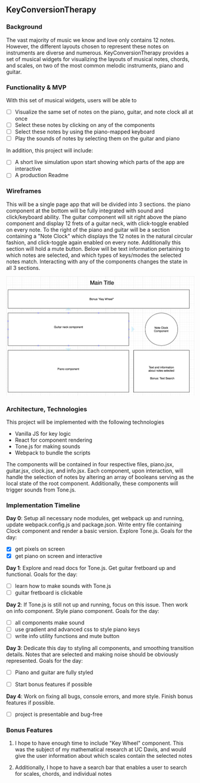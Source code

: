 ## KeyConversionTherapy

### Background

The vast majority of music we know and love only contains 12 notes. However, the different layouts chosen to represent these notes on instruments are diverse and numerous. KeyConversionTherapy provides a set of musical widgets for visualizing the layouts of musical notes, chords, and scales, on two of the most common melodic instruments, piano and guitar.

### Functionality & MVP

With this set of musical widgets, users will be able to

- [ ] Visualize the same set of notes on the piano, guitar, and note clock all at once
- [ ] Select these notes by clicking on any of the components
- [ ] Select these notes by using the piano-mapped keyboard
- [ ] Play the sounds of notes by selecting them on the guitar and piano

In addition, this project will include:

- [ ] A short live simulation upon start showing which parts of the app are interactive
- [ ] A production Readme

### Wireframes

This will be a single page app that will be divided into 3 sections. the piano component at the bottom will be fully integrated with sound and click/keyboard ability. The guitar component will sit right above the piano component and display 12 frets of a guitar neck, with click-toggle enabled on every note. To the right of the piano and guitar will be a section containing a "Note Clock" which displays the 12 notes in the natural circular fashion, and click-toggle again enabled on every note. Additionally this section will hold a mute button. Below will be text information pertaining to which notes are selected, and which types of keys/modes the selected notes match. Interacting with any of the components changes the state in all 3 sections.

![wireframes](images/wireframe.png)

### Architecture, Technologies

This project will be implemented with the following technologies

- Vanilla JS for key logic
- React for component rendering
- Tone.js for making sounds
- Webpack to bundle the scripts

The components will be contained in four respective files, piano.jsx, guitar.jsx, clock.jsx, and info.jsx. Each component, upon interaction, will handle the selection of notes by altering an array of booleans serving as the local state of the root component. Additionally, these components will trigger sounds from Tone.js.

### Implementation Timeline

**Day 0**: Setup all necessary node modules, get webpack up and running, update webpack.config.js and package.json. Write entry file containing Clock component and render a basic version. Explore Tone.js. Goals for the day:
- [x] get pixels on screen
- [x] get piano on screen and interactive

**Day 1**: Explore and read docs for Tone.js. Get guitar fretboard up and functional. Goals for the day:
- [ ] learn how to make sounds with Tone.js
- [ ] guitar fretboard is clickable

**Day 2**: If Tone.js is still not up and running, focus on this issue. Then work on info component. Style piano component. Goals for the day:

- [ ] all components make sound
- [ ] use gradient and advanced css to style piano keys
- [ ] write info utility functions and mute button

**Day 3**: Dedicate this day to styling all components, and smoothing transition details. Notes that are selected and making noise should be obviously represented. Goals for the day:

- [ ] Piano and guitar are fully styled
- [ ] Start bonus features if possible


**Day 4**: Work on fixing all bugs, console errors, and more style. Finish bonus features if possible.

- [ ] project is presentable and bug-free



### Bonus Features

1) I hope to have enough time to include "Key Wheel" component. This was the subject of my mathematical research at UC Davis, and would give the user information about which scales contain the selected notes

2) Additionally, I hope to have a search bar that enables a user to search for scales, chords, and individual notes
